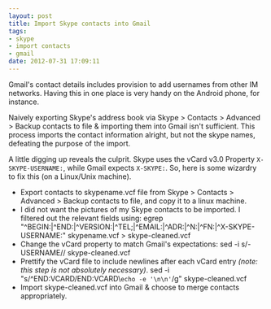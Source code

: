 ```yaml
---
layout: post
title: Import Skype contacts into Gmail
tags: 
- skype
- import contacts
- gmail
date: 2012-07-31 17:09:11
---
```


Gmail's contact details includes provision to add usernames from other IM networks. Having this in one place is very handy on the Android phone, for instance. 

Naively exporting Skype's address book via Skype > Contacts > Advanced > Backup contacts to file & importing them into Gmail isn't sufficient. This process imports the contact information alright, but not the skype names, defeating the purpose of the import.

A little digging up reveals the culprit. Skype uses the vCard v3.0 Property `X-SKYPE-USERNAME:`, while Gmail expects `X-SKYPE:`. So, here is some wizardry to fix this (on a Linux/Unix machine).

- Export contacts to skypename.vcf file from Skype > Contacts > Advanced > Backup contacts to file, and copy it to a linux machine.
- I did not want the pictures of my Skype contacts to be imported. I filtered out the relevant fields using:
      egrep "^BEGIN:|^END:|^VERSION:|^TEL;|^EMAIL:|^ADR:|^N:|^FN:|^X-SKYPE-USERNAME:" skypename.vcf > skype-cleaned.vcf
- Change the vCard property to match Gmail's expectations:
      sed -i s/-USERNAME// skype-cleaned.vcf
- Prettify the vCard file to include newlines after each vCard entry _(note: this step is not absolutely necessary)_.
      sed -i "s/^END:VCARD/END:VCARD\\`echo -e '\n\n'`/g" skype-cleaned.vcf
- Import skype-cleaned.vcf into Gmail & choose to merge contacts appropriately.

